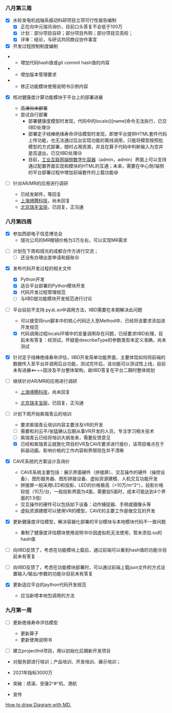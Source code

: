 ### 八月第三周

- [x] 水轮发电机组轴系振动科研项目立项可行性报告编制
  + [x] 正在向中元瑞讯询价，目前口头答复不会低于100万
  + [x] 计划：部分项目自研；部分项目外购；部分项目交高校；
  + [x] 评审：结论，与研试共同商议协作事宜
- [x] 开发过程控制制度编制
-  + 增加代码hash值或git commit hash值的内容
-  + 增加版本管理要求
-  + 修正功能模块使用说明书示例内容
- [x] 核对健康度计算功能模块于平台上的部署进展

  + ~~高涛尚未部署~~
  + 尝试自行部署
    + 部署健康度模型时发现，代码中的locals()[name]命令无法执行，已交IIBD处理:cry:
    + 部署定子线棒绝缘寿命评估模型时发现，即使平台提供HTML套件代码上传功能，也无法通过后台实现功能的离线调用，只能将模型按照批模型的方式部署，随时占用资源，并且在算子代码中判断输入为空并是否退出，已交IIBD处理:cry:
    + 目前，[工业互联网端侧数字化容器](http://10.95.20.22:8010)（admin，admin）界面上可以支持通过配置界面实现和模块的HTML的互通；未来，需要在中心侧/端侧的平台部署过程中增加前端套件的上载功能:smile:
- [ ] 针对AR/MR的应用进行调研
  
  + 已经发邮件，等回复
  + [上海境腾科技](https://www.jingtengtech.com)，尚未回复
  + [北京瑞丰宝丽](http://www.ruifbl.com)，已回复，正沟通

### 八月第四周

- [x] 参加西部电子信息博览会
  + 燧光公司的MR眼镜价格为3万左右，可以实现MR需求
+ [ ] 计划在下周和燧光的成都合作方进行交流；
  + [ ] 还没有办理出差申请和报账:cry:

- [x] 发布代码开发过程的相关文件
  
  - [x] Python开发
  - [x] 适合平台部署的Python模块开发
  - [x] 代码开发过程管理规范
  - [ ] 与IIBD就功能模块开发规范进行讨论
- [ ] 平台目前不支持.py从.so中调用方法，IIBD需要在本期解决此问题

  + 可以接受将run脚本中的核心代码迁入至Method中，已经将该要求添加进开发规范
  + [x] 代码调用过程locals环境中的变量调用存在问题，已经要求IIBD处理，目前未有答复：经测试，怀疑是describeType的参数类型未定义准确，尚未测试
- [x] 针对定子线棒绝缘寿命评估，IIBD开发简单功能界面，主要体现如何将前端的数据传入至平台并调用后台功能，测试完毕后，该功能可以测试性上线，目前未有进展<====因涉及平台整体架构，故IIBD答复在平台二期时整体规划 
- [ ] 继续针对AR/MR的应用进行调研

  + [上海境腾科技](https://www.jingtengtech.com)，尚未回复

  + [北京瑞丰宝丽](http://www.ruifbl.com)，已回复，正沟通
- [ ] 计划下周开始紫瑞青云的培训
  + 要求紫瑞青云培训内容主要涉及VR的开发
  + [ ] 需要和刘云平/张猛确认后期从事VR开发的人员，专注学习相关技术
  + [ ] 紫瑞青云已经将培训大纲发来，需要反馈意见
  + [x] 已经和紫瑞青云就敦化项目的VR及CAVE要求进行报价，该项目难点在于拆装动画，影响价格的工作内容和界限现在并不清晰
- [x] CAVE系统的方案设计及询价
  + CAVE系统主要包括：展示界面硬件（拼接屏）、交互操作的硬件（操控设备）、图形服务器、图形拼接设备、虚拟资源建模、人机交互功能开发
  + 拼接屏一般采用LED和投影，LED的价格极高（>10万/m^2^），投影价格较低（10万/台，一般投影界面为4面，需要投5面时，成本可能达到4个界面的1.5倍）
  + 交互操作的硬件可以包括如下设备：动作捕捉器、手柄或摄像头等
  + 虚拟资源建模可以使用VR的模型，CAVE的主要工作是做交互的开发
- [x] 更新健康度评估模型，解决容器化部署的平台模块与本地模块代码不一致问题
  + 重制了健康度评估模块使用说明书:cry:因虚拟机无法使用，暂未添加.so的hash值​
- [ ] 向IIBD反馈了，考虑在功能模块上载后，通过前端可以看到hash值的功能:cry:目前未有答复​
- [ ] 向IIBD反馈了，考虑在功能模块部署时，可以通过前端上载json文件的方式设置输入/输出/参数的功能:cry:目前未有答复

- [x] 更新适应平台的python代码开发规范
  + 应当新增本地包调用的方法

### 九月第一周

- [ ] 更新绝缘寿命评估模型
  - 更新算子
  - 更新使用说明书
- [ ] 建立projectInit项目，用以初始化后期新开发项目













+ 对服务部进行培训；产品培训、开发培训、展示培训；

+ 2021年指标3000万
+ 突破：绩溪、安康2^#^机、港航
+ 宣传





[How to draw Diagram with MD.](http://support.typora.io/Draw-Diagrams-With-Markdown/)

